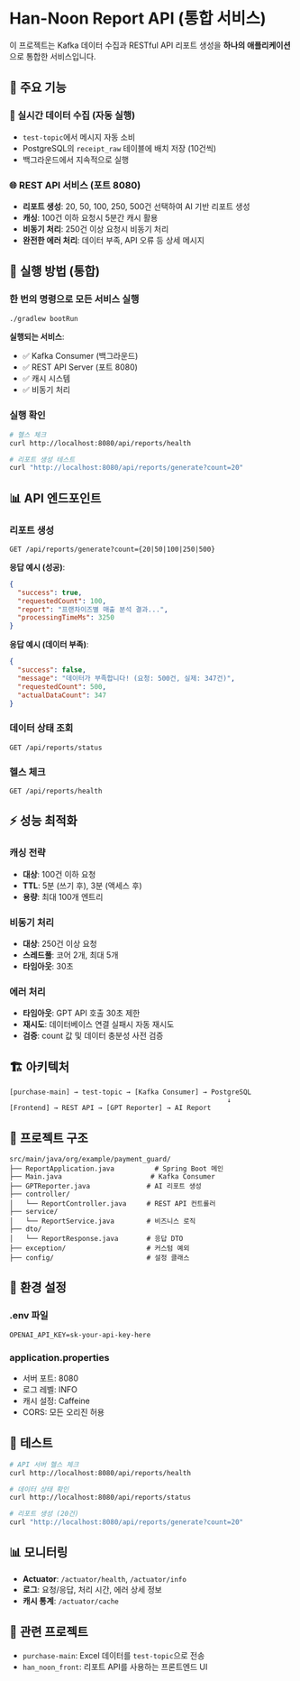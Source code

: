 # Han-Noon Report API (통합 서비스)

이 프로젝트는 Kafka 데이터 수집과 RESTful API 리포트 생성을 **하나의 애플리케이션**으로 통합한 서비스입니다.

## 🎯 주요 기능

### 📡 실시간 데이터 수집 (자동 실행)
- `test-topic`에서 메시지 자동 소비
- PostgreSQL의 `receipt_raw` 테이블에 배치 저장 (10건씩)
- 백그라운드에서 지속적으로 실행

### 🌐 REST API 서비스 (포트 8080)
- **리포트 생성**: 20, 50, 100, 250, 500건 선택하여 AI 기반 리포트 생성
- **캐싱**: 100건 이하 요청시 5분간 캐시 활용
- **비동기 처리**: 250건 이상 요청시 비동기 처리
- **완전한 에러 처리**: 데이터 부족, API 오류 등 상세 메시지

## 🚀 실행 방법 (통합)

### 한 번의 명령으로 모든 서비스 실행
```bash
./gradlew bootRun
```

**실행되는 서비스**:
- ✅ Kafka Consumer (백그라운드)
- ✅ REST API Server (포트 8080)
- ✅ 캐시 시스템
- ✅ 비동기 처리

### 실행 확인
```bash
# 헬스 체크
curl http://localhost:8080/api/reports/health

# 리포트 생성 테스트
curl "http://localhost:8080/api/reports/generate?count=20"
```

## 📊 API 엔드포인트

### 리포트 생성
```http
GET /api/reports/generate?count={20|50|100|250|500}
```

**응답 예시 (성공)**:
```json
{
  "success": true,
  "requestedCount": 100,
  "report": "프랜차이즈별 매출 분석 결과...",
  "processingTimeMs": 3250
}
```

**응답 예시 (데이터 부족)**:
```json
{
  "success": false,
  "message": "데이터가 부족합니다! (요청: 500건, 실제: 347건)",
  "requestedCount": 500,
  "actualDataCount": 347
}
```

### 데이터 상태 조회
```http
GET /api/reports/status
```

### 헬스 체크
```http
GET /api/reports/health
```

## ⚡ 성능 최적화

### 캐싱 전략
- **대상**: 100건 이하 요청
- **TTL**: 5분 (쓰기 후), 3분 (액세스 후)
- **용량**: 최대 100개 엔트리

### 비동기 처리
- **대상**: 250건 이상 요청
- **스레드풀**: 코어 2개, 최대 5개
- **타임아웃**: 30초

### 에러 처리
- **타임아웃**: GPT API 호출 30초 제한
- **재시도**: 데이터베이스 연결 실패시 자동 재시도
- **검증**: count 값 및 데이터 충분성 사전 검증

## 🏗️ 아키텍처

```
[purchase-main] → test-topic → [Kafka Consumer] → PostgreSQL
                                                      ↓
[Frontend] → REST API → [GPT Reporter] → AI Report
```

## 📁 프로젝트 구조

```
src/main/java/org/example/payment_guard/
├── ReportApplication.java          # Spring Boot 메인
├── Main.java                      # Kafka Consumer
├── GPTReporter.java              # AI 리포트 생성
├── controller/
│   └── ReportController.java     # REST API 컨트롤러
├── service/
│   └── ReportService.java        # 비즈니스 로직
├── dto/
│   └── ReportResponse.java       # 응답 DTO
├── exception/                    # 커스텀 예외
├── config/                       # 설정 클래스
```

## 🔧 환경 설정

### .env 파일
```
OPENAI_API_KEY=sk-your-api-key-here
```

### application.properties
- 서버 포트: 8080
- 로그 레벨: INFO
- 캐시 설정: Caffeine
- CORS: 모든 오리진 허용

## 🧪 테스트

```bash
# API 서버 헬스 체크
curl http://localhost:8080/api/reports/health

# 데이터 상태 확인
curl http://localhost:8080/api/reports/status

# 리포트 생성 (20건)
curl "http://localhost:8080/api/reports/generate?count=20"
```

## 📊 모니터링

- **Actuator**: `/actuator/health`, `/actuator/info`
- **로그**: 요청/응답, 처리 시간, 에러 상세 정보
- **캐시 통계**: `/actuator/cache`

## 🔗 관련 프로젝트

- `purchase-main`: Excel 데이터를 `test-topic`으로 전송
- `han_noon_front`: 리포트 API를 사용하는 프론트엔드 UI
